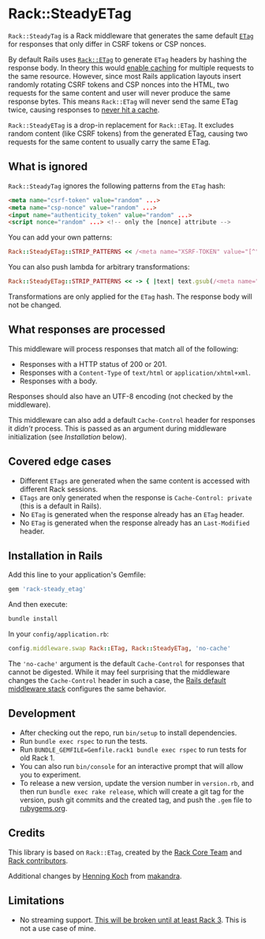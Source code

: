 # Rack::SteadyETag

`Rack::SteadyTag` is a Rack middleware that generates the same default [`ETag`](https://developer.mozilla.org/en-US/docs/Web/HTTP/Headers/ETag) for responses that only differ in CSRF tokens or CSP nonces.

By default Rails uses [`Rack::ETag`](https://rdoc.info/github/rack/rack/Rack/ETag) to generate `ETag` headers by hashing the response body. In theory this would [enable caching](https://developer.mozilla.org/en-US/docs/Web/HTTP/Headers/If-None-Match) for multiple requests to the same resource. However, since most Rails application layouts insert randomly rotating CSRF tokens and CSP nonces into the HTML, two requests for the same content and user will never produce the same response bytes. This means `Rack::ETag` will never send the same ETag twice, causing responses to [never hit a cache](https://github.com/rails/rails/issues/29889).

`Rack::SteadyETag` is a drop-in replacement for `Rack::ETag`. It excludes random content (like CSRF tokens) from the generated ETag, causing two requests for the same content to usually carry the same ETag.

## What is ignored

`Rack::SteadyTag`  ignores the following patterns from the `ETag` hash:

```html
<meta name="csrf-token" value="random" ...>
<meta name="csp-nonce" value="random" ...>
<input name="authenticity_token" value="random" ...>
<script nonce="random" ...> <!-- only the [nonce] attribute -->
```

You can add your own patterns:

```ruby
Rack::SteadyETag::STRIP_PATTERNS << /<meta name="XSRF-TOKEN" value="[^"]+">/
```

You can also push lambda for arbitrary transformations:

```ruby
Rack::SteadyETag::STRIP_PATTERNS << -> { |text| text.gsub(/<meta name="XSRF-TOKEN" value="[^"]+">/, '') }
```

Transformations are only applied for the `ETag` hash. The response body will not be changed.

## What responses are processed

This middleware will process responses that match all of the following: 

- Responses with a HTTP status of 200 or 201.
- Responses with a `Content-Type` of `text/html` or `application/xhtml+xml`.
- Responses with a body. 

Responses should also have an UTF-8 encoding (not checked by the middleware).

This middleware can also add a default `Cache-Control` header for responses it *didn't* process. This is passed as an argument during middleware initialization (see *Installation* below). 

## Covered edge cases

- Different `ETags` are generated when the same content is accessed with different Rack sessions.
- `ETags` are only generated when the response is `Cache-Control: private` (this is a default in Rails).
- No `ETag` is generated when the response already has an `ETag` header.
- No `ETag` is generated when the response already has an `Last-Modified` header.


## Installation in Rails

Add this line to your application's Gemfile:

```ruby
gem 'rack-steady_etag'
```

And then execute:

```bash
bundle install
```

In your `config/application.rb`:

```ruby
config.middleware.swap Rack::ETag, Rack::SteadyETag, 'no-cache'
```

The `'no-cache'` argument is the default `Cache-Control` for responses that cannot be digested. While it may feel surprising that the middleware changes the `Cache-Control` header in such a case, the [Rails default middleware stack](https://github.com/rails/rails/blob/d96609505511a76c618dc3adfa3ca4679317d008/railties/lib/rails/application/default_middleware_stack.rb#L81) configures the same behavior.


## Development

- After checking out the repo, run `bin/setup` to install dependencies.
- Run `bundle exec rspec` to run the tests.
- Run `BUNDLE_GEMFILE=Gemfile.rack1 bundle exec rspec` to run tests for old Rack 1.
- You can also run `bin/console` for an interactive prompt that will allow you to experiment.
- To release a new version, update the version number in `version.rb`, and then run `bundle exec rake release`, which will create a git tag for the version, push git commits and the created tag, and push the `.gem` file to [rubygems.org](https://rubygems.org).

## Credits

This library is based on `Rack::ETag`, created by the [Rack Core Team](https://github.com/rack/rack#label-Thanks) and [Rack contributors](https://github.com/rack/rack/graphs/contributors).

Additional changes by [Henning Koch](https://twitter.com/triskweline) from [makandra](https://makandra.com).

## Limitations

- No streaming support. [This will be broken until at least Rack 3](https://github.com/rack/rack/issues/1619). This is not a use case of mine.
